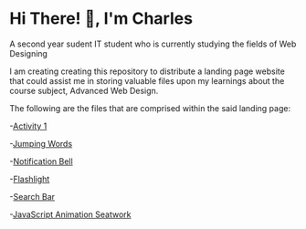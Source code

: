 # Hi There! 👋, I'm Charles

A second year sudent IT student who is currently studying the fields of Web Designing

I am creating creating this repository to distribute a landing page website that could assist me in storing valuable files upon my learnings about the course subject, Advanced Web Design.

The following are the files that are comprised within the said landing page:

-[Activity 1](https://202210532.github.io/202210532/Activity%201%20-%20WEB%20DES%20(LAB)/index.html)

-[Jumping Words](https://202210532.github.io/202210532/Jumping%20Words%20Activity%20-%20WEB%20DES%20(LAB)/index.html)

-[Notification Bell](https://202210532.github.io/202210532/Activity%201%20-%20WEB%20DES%20(LAB)/index.html)

-[Flashlight](https://202210532.github.io/202210532/Activity%201%20-%20WEB%20DES%20(LAB)/index.html)

-[Search Bar](https://202210532.github.io/202210532/Activity%201%20-%20WEB%20DES%20(LAB)/index.html)

-[JavaScript Animation Seatwork](https://202210532.github.io/202210532/Activity%201%20-%20WEB%20DES%20(LAB)/index.html)
